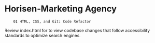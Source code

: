 # Horisen-Marketing Agency

```Challenge-Project #1
    01 HTML, CSS, and Git: Code Refactor

```
Review index.html for to view codebase changes that follow accessibility standards to optimize search engines. 
```
